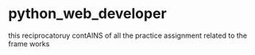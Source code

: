# python_web_developer

this reciprocatoruy contAINS of all the practice assignment related to the frame works
